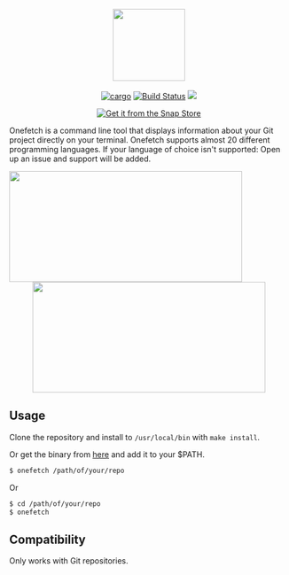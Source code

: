 <p align="center">
  <img src="https://raw.githubusercontent.com/o2sh/onefetch/master/assets/onefetch.png" height="130px"></h3><br><br>
  <a href="https://crates.io/crates/onefetch"><img src="https://img.shields.io/badge/crates.io-1.6.5-orange.svg" alt="cargo"></a>
  <a href="https://travis-ci.org/o2sh/onefetch"><img src="https://travis-ci.org/o2sh/onefetch.svg?branch=master" alt="Build Status"></a>
  <a href="./LICENSE.md"><img src="https://img.shields.io/badge/license-MIT-blue.svg"></a>
</p>

<p align="center">
  <a href="https://snapcraft.io/onefetch"><img src="https://raw.githubusercontent.com/snapcore/snap-store-badges/master/EN/%5BEN%5D-snap-store-black.png" alt="Get it from the Snap Store"></a>
</p>

Onefetch is a command line tool that displays information about your Git project directly on your terminal. Onefetch supports almost 20 different programming languages. If your language of choice isn't supported: Open up an issue and support will be added.

<p align="center">
<img src="https://raw.githubusercontent.com/o2sh/onefetch/master/assets/cpp.png" align="left" height="200px" width="420px">
<img src="https://raw.githubusercontent.com/o2sh/onefetch/master/assets/dart.png" height="200px" width="420px">
</p>

## Usage

Clone the repository and install to `/usr/local/bin` with `make install`.

Or get the binary from [here](https://github.com/o2sh/onefetch/releases) and add it to your $PATH.

```sh
$ onefetch /path/of/your/repo
 ```
 Or
 
```sh
$ cd /path/of/your/repo
$ onefetch
```

## Compatibility

Only works with Git repositories.

